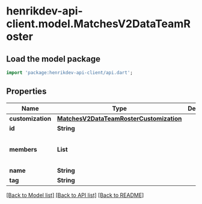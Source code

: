 # henrikdev-api-client.model.MatchesV2DataTeamRoster

## Load the model package
```dart
import 'package:henrikdev-api-client/api.dart';
```

## Properties
Name | Type | Description | Notes
------------ | ------------- | ------------- | -------------
**customization** | [**MatchesV2DataTeamRosterCustomization**](MatchesV2DataTeamRosterCustomization.md) |  | 
**id** | **String** |  | 
**members** | **List<String>** |  | [default to const []]
**name** | **String** |  | 
**tag** | **String** |  | 

[[Back to Model list]](../README.md#documentation-for-models) [[Back to API list]](../README.md#documentation-for-api-endpoints) [[Back to README]](../README.md)


